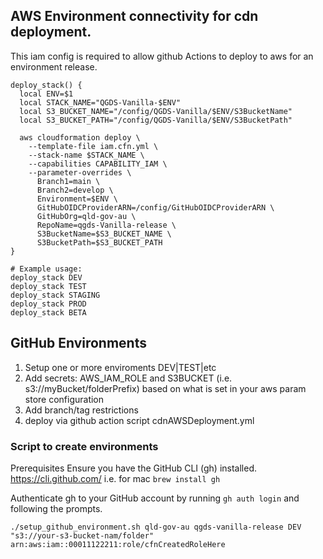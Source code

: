 ## AWS Environment connectivity for cdn deployment.

This iam config is required to allow github Actions to deploy to
aws for an environment release.


```shell
deploy_stack() {
  local ENV=$1
  local STACK_NAME="QGDS-Vanilla-$ENV"
  local S3_BUCKET_NAME="/config/QGDS-Vanilla/$ENV/S3BucketName"
  local S3_BUCKET_PATH="/config/QGDS-Vanilla/$ENV/S3BucketPath"

  aws cloudformation deploy \
    --template-file iam.cfn.yml \
    --stack-name $STACK_NAME \
    --capabilities CAPABILITY_IAM \
    --parameter-overrides \
      Branch1=main \
      Branch2=develop \
      Environment=$ENV \
      GitHubOIDCProviderARN=/config/GitHubOIDCProviderARN \
      GitHubOrg=qld-gov-au \
      RepoName=qgds-Vanilla-release \
      S3BucketName=$S3_BUCKET_NAME \
      S3BucketPath=$S3_BUCKET_PATH
}

# Example usage:
deploy_stack DEV
deploy_stack TEST
deploy_stack STAGING
deploy_stack PROD
deploy_stack BETA
```


## GitHub Environments
 1. Setup one or more enviroments DEV|TEST|etc
 2. Add secrets: AWS_IAM_ROLE and S3BUCKET (i.e. s3://myBucket/folderPrefix) based on what is set in your aws param store configuration
 3. Add branch/tag restrictions
 4. deploy via github action script cdnAWSDeployment.yml

### Script to create environments

Prerequisites
Ensure you have the GitHub CLI (gh) installed.
https://cli.github.com/
i.e. for mac  ``brew install gh``

Authenticate gh to your GitHub account by running
``gh auth login`` and following the prompts.

```shell
./setup_github_environment.sh qld-gov-au qgds-vanilla-release DEV "s3://your-s3-bucket-nam/folder" arn:aws:iam::00011122211:role/cfnCreatedRoleHere

```
